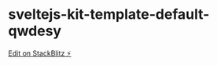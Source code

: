 # sveltejs-kit-template-default-qwdesy

[Edit on StackBlitz ⚡️](https://stackblitz.com/edit/sveltejs-kit-template-default-qwdesy)